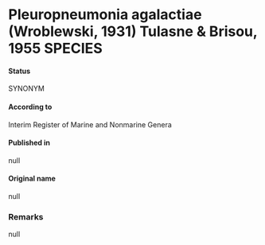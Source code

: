 # Pleuropneumonia agalactiae (Wroblewski, 1931) Tulasne & Brisou, 1955 SPECIES

#### Status
SYNONYM

#### According to
Interim Register of Marine and Nonmarine Genera

#### Published in
null

#### Original name
null

### Remarks
null